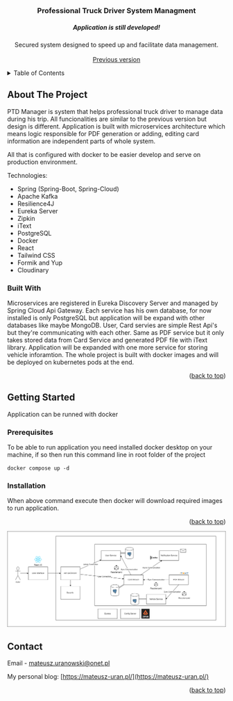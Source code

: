 <a name="readme-top"></a>
<!-- PROJECT LOGO -->
<br />
<div align="center">

  <h3 align="center">Professional Truck Driver System Managment</h3>
  
  <h5 align="center">Application is still developed!</h5>

  <p align="center">
    Secured system designed to speed up and facilitate data management.
    <br />
    <br />
    <a href="https://github.com/mateusz-uran/PTD-Manager">Previous version</a>
  </p>
</div>

<!-- TABLE OF CONTENTS -->
<details>
  <summary>Table of Contents</summary>
  <ol>
    <li>
      <a href="#about-the-project">About The Project</a>
      <ul>
        <li><a href="#built-with">Built With</a></li>
      </ul>
    </li>
    <li>
      <a href="#getting-started">Getting Started</a>
      <ul>
        <li><a href="#prerequisites">Prerequisites</a></li>
        <li><a href="#installation">Installation</a></li>
      </ul>
    </li>
    <li><a href="#contact">Contact</a></li>
  </ol>
</details>

<!-- ABOUT THE PROJECT -->
## About The Project

PTD Manager is system that helps professional truck driver to manage data during his trip.
All funcionalities are similar to the previous version but design is different. Application is built with microservices architecture
which means logic responsible for PDF generation or adding, editing card information are independent parts of whole system.

All that is configured with docker to be easier develop and serve on production environment.

Technologies:
* Spring (Spring-Boot, Spring-Cloud)
* Apache Kafka
* Resilience4J
* Eureka Server
* Zipkin
* iText
* PostgreSQL
* Docker
* React
* Tailwind CSS
* Formik and Yup
* Cloudinary


### Built With

Microservices are registered in Eureka Discovery Server and managed by Spring Cloud Api Gateway. 
Each service has his own database, for now installed is only PostgreSQL but application will be expand
with other databases like maybe MongoDB. User, Card servies are simple Rest Api's but they're communicating 
with each other. Same as PDF service but it only takes stored data from Card Service and generated 
PDF file with iText library.
Application will be expanded with one more service for storing vehicle inforamtion.
The whole project is built with docker images and will be deployed on kubernetes pods at the end.

<p align="right">(<a href="#readme-top">back to top</a>)</p>

<!-- GETTING STARTED -->
## Getting Started

Application can be runned with docker

### Prerequisites

To be able to run application you need installed docker desktop on your machine, 
if so then run this command line in root folder of the project
```
docker compose up -d

```
### Installation

When above command execute then docker will download required images to run application.

<p align="right">(<a href="#readme-top">back to top</a>)</p>

![diagram]

<!-- CONTACT -->
## Contact

Email - mateusz.uranowski@onet.pl

My personal blog: [https://mateusz-uran.pl/](https://mateusz-uran.pl/)

<p align="right">(<a href="#readme-top">back to top</a>)</p>

[diagram]: diagram.png
